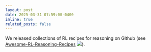 ```yaml
---
layout: post
date: 2025-03-31 07:59:00-0400
inline: true
related_posts: false
---
```


We released collections of RL recipes for reasoning on Github (see [Awesome-RL-Reasoning-Recipes](https://github.com/TsinghuaC3I/Awesome-RL-Reasoning-Recipes) ![](https://img.shields.io/github/stars/TsinghuaC3I/Awesome-RL-Reasoning-Recipes)).